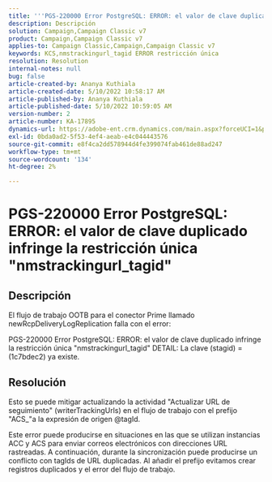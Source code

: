 ```yaml
---
title: '''PGS-220000 Error PostgreSQL: ERROR: el valor de clave duplicado infringe la restricción única "nmstrackingurl_tagid"'
description: Descripción
solution: Campaign,Campaign Classic v7
product: Campaign,Campaign Classic v7
applies-to: Campaign Classic,Campaign,Campaign Classic v7
keywords: KCS,nmstrackingurl_tagid ERROR restricción única
resolution: Resolution
internal-notes: null
bug: false
article-created-by: Ananya Kuthiala
article-created-date: 5/10/2022 10:58:17 AM
article-published-by: Ananya Kuthiala
article-published-date: 5/10/2022 10:59:05 AM
version-number: 2
article-number: KA-17895
dynamics-url: https://adobe-ent.crm.dynamics.com/main.aspx?forceUCI=1&pagetype=entityrecord&etn=knowledgearticle&id=04840e17-50d0-ec11-a7b5-0022480a8e40
exl-id: 0bda0ad2-5f53-4ef4-aeab-e4c044443576
source-git-commit: e8f4ca2dd578944d4fe399074fab461de88ad247
workflow-type: tm+mt
source-wordcount: '134'
ht-degree: 2%

---
```


# PGS-220000 Error PostgreSQL: ERROR: el valor de clave duplicado infringe la restricción única &quot;nmstrackingurl_tagid&quot;

## Descripción


El flujo de trabajo OOTB para el conector Prime llamado newRcpDeliveryLogReplication falla con el error:

PGS-220000 Error PostgreSQL: ERROR: el valor de clave duplicado infringe la restricción única &quot;nmstrackingurl_tagid&quot; DETAIL: La clave (stagid) = (1c7bdec2) ya existe.


## Resolución


Esto se puede mitigar actualizando la actividad &quot;Actualizar URL de seguimiento&quot; (writerTrackingUrls) en el flujo de trabajo con el prefijo &quot;ACS_&quot;a la expresión de origen @tagId.

Este error puede producirse en situaciones en las que se utilizan instancias ACC y ACS para enviar correos electrónicos con direcciones URL rastreadas. A continuación, durante la sincronización puede producirse un conflicto con tagIds de URL duplicadas. Al añadir el prefijo evitamos crear registros duplicados y el error del flujo de trabajo.
